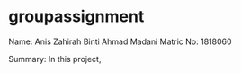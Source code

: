 # groupassignment

Name: Anis Zahirah Binti Ahmad Madani
Matric No: 1818060

Summary:
In this project, 
